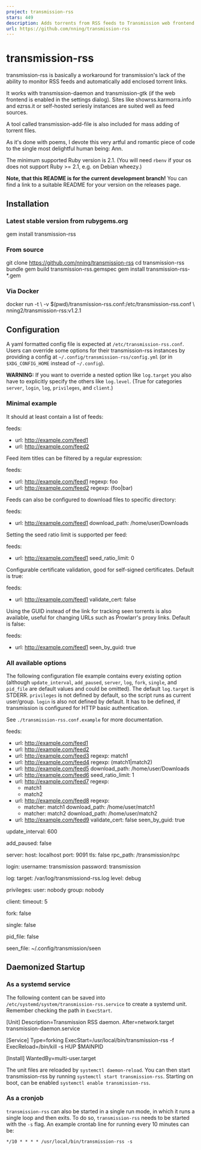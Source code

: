 ```yaml
---
project: transmission-rss
stars: 449
description: Adds torrents from RSS feeds to Transmission web frontend
url: https://github.com/nning/transmission-rss
---
```


transmission-rss
================

transmission-rss is basically a workaround for transmission's lack of the ability to monitor RSS feeds and automatically add enclosed torrent links.

It works with transmission-daemon and transmission-gtk (if the web frontend is enabled in the settings dialog). Sites like showrss.karmorra.info and ezrss.it or self-hosted seriesly instances are suited well as feed sources.

A tool called transmission-add-file is also included for mass adding of torrent files.

As it's done with poems, I devote this very artful and romantic piece of code to the single most delightful human being: Ann.

The minimum supported Ruby version is 2.1. (You will need `rbenv` if your os does not support Ruby >= 2.1, e.g. on Debian wheezy.)

**Note, that this README is for the current development branch!** You can find a link to a suitable README for your version on the releases page.

Installation
------------

### Latest stable version from rubygems.org

gem install transmission-rss

### From source

git clone https://github.com/nning/transmission-rss
cd transmission-rss
bundle
gem build transmission-rss.gemspec
gem install transmission-rss-\*.gem

### Via Docker

docker run -t \\
  -v $(pwd)/transmission-rss.conf:/etc/transmission-rss.conf \\
  nning2/transmission-rss:v1.2.1

Configuration
-------------

A yaml formatted config file is expected at `/etc/transmission-rss.conf`. Users can override some options for their transmission-rss instances by providing a config at `~/.config/transmission-rss/config.yml` (or in `$XDG_CONFIG_HOME` instead of `~/.config`).

**WARNING:** If you want to override a nested option like `log.target` you also have to explicitly specify the others like `log.level`. (True for categories `server`, `login`, `log`, `privileges`, and `client`.)

### Minimal example

It should at least contain a list of feeds:

feeds:
  - url: http://example.com/feed1
  - url: http://example.com/feed2

Feed item titles can be filtered by a regular expression:

feeds:
  - url: http://example.com/feed1
    regexp: foo
  - url: http://example.com/feed2
    regexp: (foo|bar)

Feeds can also be configured to download files to specific directory:

feeds:
  - url: http://example.com/feed1
    download\_path: /home/user/Downloads

Setting the seed ratio limit is supported per feed:

feeds:
  - url: http://example.com/feed1
    seed\_ratio\_limit: 0

Configurable certificate validation, good for self-signed certificates. Default is true:

feeds:
  - url: http://example.com/feed1
    validate\_cert: false

Using the GUID instead of the link for tracking seen torrents is also available, useful for changing URLs such as Prowlarr's proxy links. Default is false:

feeds:
  - url: http://example.com/feed1
    seen\_by\_guid: true

### All available options

The following configuration file example contains every existing option (although `update_interval`, `add_paused`, `server`, `log`, `fork`, `single`, and `pid_file` are default values and could be omitted). The default `log.target` is STDERR. `privileges` is not defined by default, so the script runs as current user/group. `login` is also not defined by default. It has to be defined, if transmission is configured for HTTP basic authentication.

See `./transmission-rss.conf.example` for more documentation.

feeds:
  - url: http://example.com/feed1
  - url: http://example.com/feed2
  - url: http://example.com/feed3
    regexp: match1
  - url: http://example.com/feed4
    regexp: (match1|match2)
  - url: http://example.com/feed5
    download\_path: /home/user/Downloads
  - url: http://example.com/feed6
    seed\_ratio\_limit: 1
  - url: http://example.com/feed7
    regexp:
      - match1
      - match2
  - url: http://example.com/feed8
    regexp:
      - matcher: match1
        download\_path: /home/user/match1
      - matcher: match2
        download\_path: /home/user/match2
  - url: http://example.com/feed9
    validate\_cert: false
    seen\_by\_guid: true

update\_interval: 600

add\_paused: false

server:
  host: localhost
  port: 9091
  tls: false
  rpc\_path: /transmission/rpc

login:
  username: transmission
  password: transmission

log:
  target: /var/log/transmissiond-rss.log
  level: debug

privileges:
  user: nobody
  group: nobody

client:
  timeout: 5

fork: false

single: false

pid\_file: false

seen\_file: ~/.config/transmission/seen

Daemonized Startup
------------------

### As a systemd service

The following content can be saved into `/etc/systemd/system/transmission-rss.service` to create a systemd unit. Remember checking the path in `ExecStart`.

\[Unit\]
Description\=Transmission RSS daemon.
After\=network.target transmission-daemon.service

\[Service\]
Type\=forking
ExecStart\=/usr/local/bin/transmission-rss -f
ExecReload\=/bin/kill -s HUP $MAINPID

\[Install\]
WantedBy\=multi-user.target

The unit files are reloaded by `systemctl daemon-reload`. You can then start transmission-rss by running `systemctl start transmission-rss`. Starting on boot, can be enabled `systemctl enable transmission-rss`.

### As a cronjob

`transmission-rss` can also be started in a single run mode, in which it runs a single loop and then exits. To do so, `transmission-rss` needs to be started with the `-s` flag. An example crontab line for running every 10 minutes can be:

`*/10 * * * * /usr/local/bin/transmission-rss -s`
